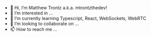 - 👋 Hi, I’m Matthew Trontz a.k.a. mtrontzthedev!
- 👀 I’m interested in ...
- 🌱 I’m currently learning Typescript, React, WebSockets, WebRTC
- 💞️ I’m looking to collaborate on ...
- 📫 How to reach me ...

<!---
mtrontz/mtrontz is a ✨ special ✨ repository because its `README.md` (this file) appears on your GitHub profile.
You can click the Preview link to take a look at your changes.
--->
